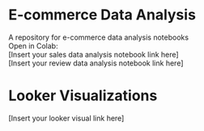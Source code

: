 # E-commerce Data Analysis
A repository for e-commerce data analysis notebooks \
Open in Colab: \
[Insert your sales data analysis notebook link here] \
[Insert your review data analysis notebook link here]
# Looker Visualizations
[Insert your looker visual link here]
